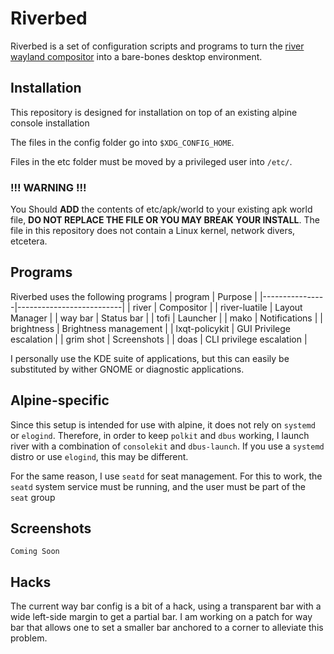 # Riverbed

Riverbed is a set of configuration scripts and programs to turn the [river wayland compositor](https://codeberg.org/river/) into a bare-bones desktop environment.

## Installation

This repository is designed for installation on top of an existing alpine console installation

The files in the config folder go into `$XDG_CONFIG_HOME`.

Files in the etc folder must be moved by a privileged user into `/etc/`.

### !!! WARNING !!!
You Should **ADD** the contents of etc/apk/world to your existing apk world file,
**DO NOT REPLACE THE FILE OR YOU MAY BREAK YOUR INSTALL**.
The file in this repository does not contain a Linux kernel, network divers, etcetera.

## Programs

Riverbed uses the following programs
| program | Purpose |
|----------------|--------------------------|
| river | Compositor |
| river-luatile | Layout Manager |
| way bar | Status bar |
| tofi | Launcher |
| mako | Notifications |
| brightness | Brightness management |
| lxqt-policykit | GUI Privilege escalation |
| grim shot | Screenshots |
| doas | CLI privilege escalation |

I personally use the KDE suite of applications, but this can easily be substituted by wither GNOME or diagnostic applications.


## Alpine-specific

Since this setup is intended for use with alpine, it does not rely on `systemd` or `elogind`. Therefore, in order to keep `polkit` and `dbus` working, I launch river with a combination of `consolekit` and `dbus-launch`. If you use a `systemd` distro or use `elogind`, this may be different.

For the same reason, I use `seatd` for seat management. For this to work, the `seatd` system service must be running, and the user must be part of the `seat` group

## Screenshots

`Coming Soon`

## Hacks

The current way bar config is a bit of a hack, using a transparent bar with a wide left-side margin to get a partial bar.
I am working on a patch for way bar that allows one to set a smaller bar anchored to a corner to alleviate this problem.
